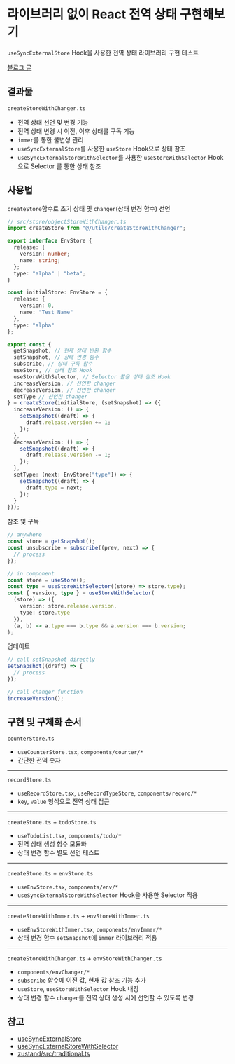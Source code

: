 # 라이브러리 없이 React 전역 상태 구현해보기

`useSyncExternalStore` Hook을 사용한 전역 상태 라이브러리 구현 테스트

[블로그 글](https://blog.yunji.kim/react_global_state_without_library)

## 결과물

`createStoreWithChanger.ts`

- 전역 상태 선언 및 변경 기능
- 전역 상태 변경 시 이전, 이후 상태를 구독 기능
- `immer`를 통한 불변성 관리
- `useSyncExternalStore`를 사용한 `useStore` Hook으로 상태 참조
- `useSyncExternalStoreWithSelector`를 사용한 `useStoreWithSelector` Hook으로 Selector 를 통한 상태 참조

## 사용법

`createStore`함수로 초기 상태 및 `changer`(상태 변경 함수) 선언

```ts
// src/store/objectStoreWithChanger.ts
import createStore from "@/utils/createStoreWithChanger";

export interface EnvStore {
  release: {
    version: number;
    name: string;
  };
  type: "alpha" | "beta";
}

const initialStore: EnvStore = {
  release: {
    version: 0,
    name: "Test Name"
  },
  type: "alpha"
};

export const {
  getSnapshot, // 현재 상태 반환 함수
  setSnapshot, // 상태 변경 힘수
  subscribe, // 상태 구독 함수
  useStore, // 상태 참조 Hook
  useStoreWithSelector, // Selector 활용 상태 참조 Hook
  increaseVersion, // 선언한 changer
  decreaseVersion, // 선언한 changer
  setType // 선언한 changer
} = createStore(initialStore, (setSnapshot) => ({
  increaseVersion: () => {
    setSnapshot((draft) => {
      draft.release.version += 1;
    });
  },
  decreaseVersion: () => {
    setSnapshot((draft) => {
      draft.release.version -= 1;
    });
  },
  setType: (next: EnvStore["type"]) => {
    setSnapshot((draft) => {
      draft.type = next;
    });
  }
}));
```

참조 및 구독

```ts
// anywhere
const store = getSnapshot();
const unsubscribe = subscribe((prev, next) => {
  // process
});

// in component
const store = useStore();
const type = useStoreWithSelector((store) => store.type);
const { version, type } = useStoreWithSelector(
  (store) => ({
    version: store.release.version,
    type: store.type
  }),
  (a, b) => a.type === b.type && a.version === b.version;
);
```

업데이트

```ts
// call setSnapshot directly
setSnapshot((draft) => {
  // process
});

// call changer function
increaseVersion();
```

## 구현 및 구체화 순서

`counterStore.ts`

- `useCounterStore.tsx`, `components/counter/*`
- 간단한 전역 숫자

---

`recordStore.ts`

- `useRecordStore.tsx`, `useRecordTypeStore`, `components/record/*`
- `key`, `value` 형식으로 전역 상태 접근

---

`createStore.ts` + `todoStore.ts`

- `useTodoList.tsx`, `components/todo/*`
- 전역 상태 생성 함수 모듈화
- 상태 변경 함수 별도 선언 테스트

---

`createStore.ts` + `envStore.ts`

- `useEnvStore.tsx`, `components/env/*`
- `useSyncExternalStoreWithSelector` Hook을 사용한 Selector 적용

---

`createStoreWithImmer.ts` + `envStoreWithImmer.ts`

- `useEnvStoreWithImmer.tsx`, `components/envImmer/*`
- 상태 변경 함수 `setSnapshot`에 `immer` 라이브러리 적용

---

`createStoreWithChanger.ts` + `envStoreWithChanger.ts`

- `components/envChanger/*`
- `subscribe` 함수에 이전 값, 현재 값 참조 기능 추가
- `useStore`, `useStoreWithSelector` Hook 내장
- 상태 변경 함수 `changer`를 전역 상태 생성 시에 선언할 수 있도록 변경

## 참고

- [useSyncExternalStore](https://react.dev/reference/react/useSyncExternalStore)
- [useSyncExternalStoreWithSelector](https://www.npmjs.com/package/use-sync-external-store)
- [zustand/src/traditional.ts](https://github.com/pmndrs/zustand/blob/main/src/traditional.ts)
